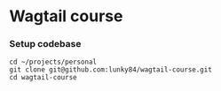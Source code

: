 # Wagtail course

### Setup codebase

```shell
cd ~/projects/personal
git clone git@github.com:lunky84/wagtail-course.git
cd wagtail-course
```

